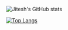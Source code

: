 <!-- - 👋 Hi, I’m @jitesh-co
- 👀 I’m interested in ...
- 🌱 I’m currently learning ...
- 💞️ I’m looking to collaborate on ...
- 📫 How to reach me ... -->

<!---
jitesh-co/jitesh-co is a ✨ special ✨ repository because its `README.md` (this file) appears on your GitHub profile.
You can click the Preview link to take a look at your changes.
--->
![Jitesh's GitHub stats](https://github-readme-stats.vercel.app/api?username=jitesh-co&count_private=true&show_icons=true&theme=radical&hide=stars,prs,issues,contribs)


[![Top Langs](https://github-readme-stats.vercel.app/api/top-langs/?username=jitesh-co&layout=compact)](https://github.com/anuraghazra/github-readme-stats)
